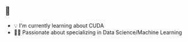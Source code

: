 ## 🔐

- 💡  I'm currently learning about CUDA
- 🐱‍💻 Passionate about specializing in Data Science/Machine Learning
